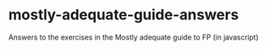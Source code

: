 # mostly-adequate-guide-answers
Answers to the exercises in the Mostly adequate guide to FP (in javascript)
